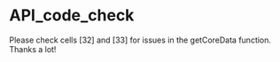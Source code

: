 # API_code_check
Please check cells [32] and [33] for issues in the getCoreData function. Thanks a lot!
